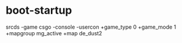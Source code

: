 # boot-startup

srcds -game csgo -console -usercon +game\_type 0 +game\_mode 1 +mapgroup mg\_active +map de\_dust2

